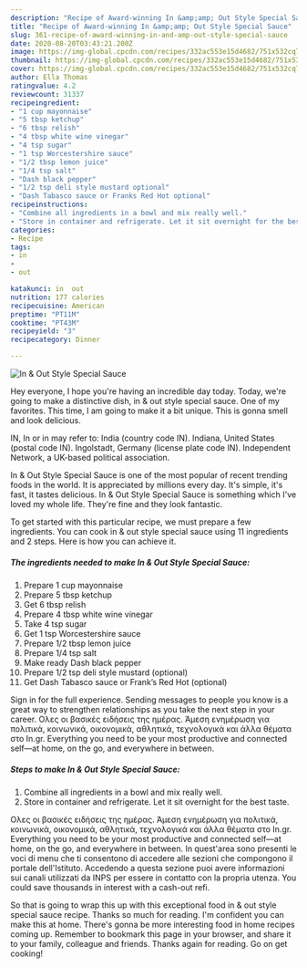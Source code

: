 ```yaml
---
description: "Recipe of Award-winning In &amp;amp; Out Style Special Sauce"
title: "Recipe of Award-winning In &amp;amp; Out Style Special Sauce"
slug: 361-recipe-of-award-winning-in-and-amp-out-style-special-sauce
date: 2020-08-20T03:43:21.200Z
image: https://img-global.cpcdn.com/recipes/332ac553e15d4682/751x532cq70/in-out-style-special-sauce-recipe-main-photo.jpg
thumbnail: https://img-global.cpcdn.com/recipes/332ac553e15d4682/751x532cq70/in-out-style-special-sauce-recipe-main-photo.jpg
cover: https://img-global.cpcdn.com/recipes/332ac553e15d4682/751x532cq70/in-out-style-special-sauce-recipe-main-photo.jpg
author: Ella Thomas
ratingvalue: 4.2
reviewcount: 31337
recipeingredient:
- "1 cup mayonnaise"
- "5 tbsp ketchup"
- "6 tbsp relish"
- "4 tbsp white wine vinegar"
- "4 tsp sugar"
- "1 tsp Worcestershire sauce"
- "1/2 tbsp lemon juice"
- "1/4 tsp salt"
- "Dash black pepper"
- "1/2 tsp deli style mustard optional"
- "Dash Tabasco sauce or Franks Red Hot optional"
recipeinstructions:
- "Combine all ingredients in a bowl and mix really well."
- "Store in container and refrigerate. Let it sit overnight for the best taste."
categories:
- Recipe
tags:
- in
- 
- out

katakunci: in  out 
nutrition: 177 calories
recipecuisine: American
preptime: "PT11M"
cooktime: "PT43M"
recipeyield: "3"
recipecategory: Dinner

---
```



![In &amp; Out Style Special Sauce](https://img-global.cpcdn.com/recipes/332ac553e15d4682/751x532cq70/in-out-style-special-sauce-recipe-main-photo.jpg)

Hey everyone, I hope you're having an incredible day today. Today, we're going to make a distinctive dish, in &amp; out style special sauce. One of my favorites. This time, I am going to make it a bit unique. This is gonna smell and look delicious.

IN, In or in may refer to: India (country code IN). Indiana, United States (postal code IN). Ingolstadt, Germany (license plate code IN). Independent Network, a UK-based political association.

In &amp; Out Style Special Sauce is one of the most popular of recent trending foods in the world. It is appreciated by millions every day. It's simple, it's fast, it tastes delicious. In &amp; Out Style Special Sauce is something which I've loved my whole life. They're fine and they look fantastic.


To get started with this particular recipe, we must prepare a few ingredients. You can cook in &amp; out style special sauce using 11 ingredients and 2 steps. Here is how you can achieve it.

<!--inarticleads1-->

##### The ingredients needed to make In &amp; Out Style Special Sauce:

1. Prepare 1 cup mayonnaise
1. Prepare 5 tbsp ketchup
1. Get 6 tbsp relish
1. Prepare 4 tbsp white wine vinegar
1. Take 4 tsp sugar
1. Get 1 tsp Worcestershire sauce
1. Prepare 1/2 tbsp lemon juice
1. Prepare 1/4 tsp salt
1. Make ready Dash black pepper
1. Prepare 1/2 tsp deli style mustard (optional)
1. Get Dash Tabasco sauce or Frank’s Red Hot (optional)


Sign in for the full experience. Sending messages to people you know is a great way to strengthen relationships as you take the next step in your career. Oλες οι βασικές ειδήσεις της ημέρας. Άμεση ενημέρωση για πολιτικά, κοινωνικά, οικονομικά, αθλητικά, τεχνολογικά και άλλα θέματα στο In.gr. Everything you need to be your most productive and connected self—at home, on the go, and everywhere in between. 

<!--inarticleads2-->

##### Steps to make In &amp; Out Style Special Sauce:

1. Combine all ingredients in a bowl and mix really well.
1. Store in container and refrigerate. Let it sit overnight for the best taste.


Oλες οι βασικές ειδήσεις της ημέρας. Άμεση ενημέρωση για πολιτικά, κοινωνικά, οικονομικά, αθλητικά, τεχνολογικά και άλλα θέματα στο In.gr. Everything you need to be your most productive and connected self—at home, on the go, and everywhere in between. In quest&#39;area sono presenti le voci di menu che ti consentono di accedere alle sezioni che compongono il portale dell&#39;Istituto. Accedendo a questa sezione puoi avere informazioni sui canali utilizzati da INPS per essere in contatto con la propria utenza. You could save thousands in interest with a cash-out refi. 

So that is going to wrap this up with this exceptional food in &amp; out style special sauce recipe. Thanks so much for reading. I'm confident you can make this at home. There's gonna be more interesting food in home recipes coming up. Remember to bookmark this page in your browser, and share it to your family, colleague and friends. Thanks again for reading. Go on get cooking!
